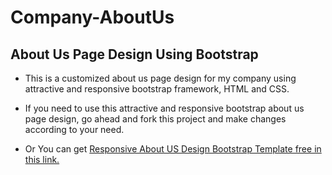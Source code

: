 # Company-AboutUs
## About Us Page Design Using Bootstrap
* This is a customized about us page design for my company
using attractive and responsive bootstrap framework, HTML and CSS.

* If you need to use this attractive and responsive bootstrap about us page design, go ahead and fork this project
and make changes according to your need.

* Or You can get [Responsive About US Design Bootstrap Template free in this link.](http://webdeveloperbareilly.in/blog/html5/responsive-contact-form-bootstrap.php)
